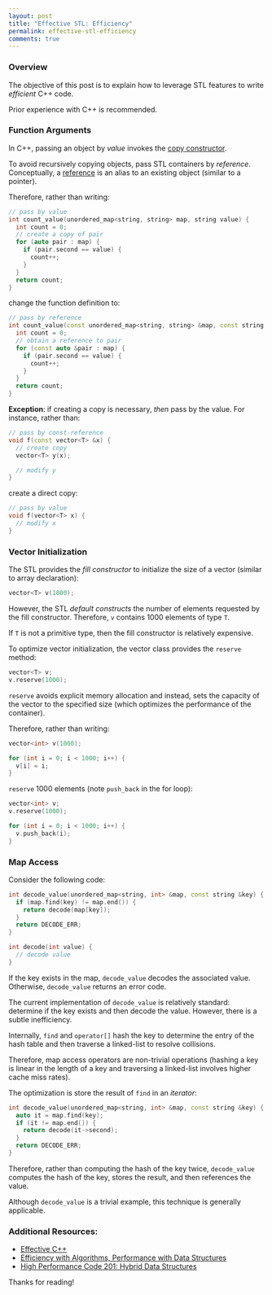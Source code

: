 ```yaml
---
layout: post
title: "Effective STL: Efficiency"
permalink: effective-stl-efficiency
comments: true
---
```


### Overview
The objective of this post is to explain how to leverage STL features to write _efficient_ C++ code.

Prior experience with C++ is recommended.

### Function Arguments
In C++, passing an object by _value_ invokes the [copy constructor](http://en.cppreference.com/w/cpp/language/copy_constructor).

To avoid recursively copying objects, pass STL containers by _reference_. Conceptually, a [reference](http://en.cppreference.com/w/cpp/language/reference) is an alias to an existing object (similar to a pointer).

Therefore, rather than writing:

```cpp
// pass by value
int count_value(unordered_map<string, string> map, string value) {
  int count = 0;
  // create a copy of pair
  for (auto pair : map) {
    if (pair.second == value) {
      count++;
    }
  }
  return count;
}
```

change the function definition to:

```cpp
// pass by reference
int count_value(const unordered_map<string, string> &map, const string &value) {
  int count = 0;
  // obtain a reference to pair
  for (const auto &pair : map) {
    if (pair.second == value) {
      count++;
    }
  }
  return count;
}
```

**Exception**: if creating a copy is necessary, _then_ pass by the value. For instance, rather than:

```cpp
// pass by const-reference
void f(const vector<T> &x) {
  // create copy
  vector<T> y(x);

  // modify y
}
```

create a direct copy:

```cpp
// pass by value
void f(vector<T> x) {
  // modify x
}
```

### Vector Initialization
The STL provides the _fill constructor_ to initialize the size of a vector (similar to array declaration):

```cpp
vector<T> v(1000);
```

However, the STL _default constructs_ the number of elements requested by the fill constructor. Therefore, `v` contains 1000 elements of type `T`.

If `T` is not a primitive type, then the fill constructor is relatively expensive.

To optimize vector initialization, the vector class provides the `reserve` method:

```cpp
vector<T> v;
v.reserve(1000);
```

`reserve` avoids explicit memory allocation and instead, sets the capacity of the vector to the specified size (which optimizes the performance of the container).

Therefore, rather than writing:

```cpp
vector<int> v(1000);

for (int i = 0; i < 1000; i++) {
  v[i] = i;
}
```

`reserve` 1000 elements (note `push_back` in the for loop):

```cpp
vector<int> v;
v.reserve(1000);

for (int i = 0; i < 1000; i++) {
  v.push_back(i);
}
```

### Map Access
Consider the following code:

```cpp
int decode_value(unordered_map<string, int> &map, const string &key) {
  if (map.find(key) != map.end()) {
    return decode(map[key]);
  }
  return DECODE_ERR;
}

int decode(int value) {
  // decode value
}
```

If the key exists in the map, `decode_value` decodes the associated value. Otherwise, `decode_value` returns an error code.

The current implementation of `decode_value` is relatively standard: determine if the key exists and then decode the value. However, there is a subtle inefficiency.

Internally, `find` and `operator[]` hash the key to determine the entry of the hash table and then traverse a linked-list to resolve collisions.

Therefore, map access operators are non-trivial operations (hashing a key is linear in the length of a key and traversing a linked-list involves higher cache miss rates).

The optimization is store the result of `find` in an _iterator_:

```cpp
int decode_value(unordered_map<string, int> &map, const string &key) {
  auto it = map.find(key);
  if (it != map.end()) {
    return decode(it->second);
  }
  return DECODE_ERR;
}
```

Therefore, rather than computing the hash of the key twice, `decode_value` computes the hash of the key, stores the result, and then references the value.

Although `decode_value` is a trivial example, this technique is generally applicable.

### Additional Resources:
* [Effective C++](https://www.aristeia.com/books.html)
* [Efficiency with Algorithms, Performance with Data Structures](https://www.youtube.com/watch?v=fHNmRkzxHWs)
* [High Performance Code 201: Hybrid Data Structures](https://www.youtube.com/watch?v=vElZc6zSIXM)

Thanks for reading!

